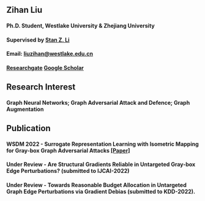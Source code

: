 ## Zihan Liu
#### Ph.D. Student, Westlake University & Zhejiang University
#### Supervised by [Stan Z. Li](https://scholar.google.com/citations?user=Y-nyLGIAAAAJ&hl=EN)
#### Email: liuzihan@westlake.edu.cn
#### [Researchgate](https://www.researchgate.net/profile/Zihan-Liu-2/publications)       [Google Scholar](https://scholar.google.com/citations?hl=EN&user=OgIdbfAAAAAJ)

## Research Interest
#### Graph Neural Networks; Graph Adversarial Attack and Defence; Graph Augmentation

## Publication
#### WSDM 2022 - Surrogate Representation Learning with Isometric Mapping for Gray-box Graph Adversarial Attacks [[Paper]](https://dl.acm.org/doi/10.1145/3488560.3498481)
#### Under Review - Are Structural Gradients Reliable in Untargeted Gray-box Edge Perturbations? (submitted to IJCAI-2022)
#### Under Review - Towards Reasonable Budget Allocation in Untargeted Graph Edge Perturbations via Gradient Debias (submitted to KDD-2022).

<!-- ## Welcome to GitHub Pages

You can use the [editor on GitHub](https://github.com/Zihan-Liu-00/personal_profile/edit/gh-pages/index.md) to maintain and preview the content for your website in Markdown files.

Whenever you commit to this repository, GitHub Pages will run [Jekyll](https://jekyllrb.com/) to rebuild the pages in your site, from the content in your Markdown files.

### Markdown

Markdown is a lightweight and easy-to-use syntax for styling your writing. It includes conventions for

```markdown
Syntax highlighted code block

# Header 1
## Header 2
### Header 3

- Bulleted
- List

1. Numbered
2. List

**Bold** and _Italic_ and `Code` text

[Link](url) and ![Image](src)
```

For more details see [Basic writing and formatting syntax](https://docs.github.com/en/github/writing-on-github/getting-started-with-writing-and-formatting-on-github/basic-writing-and-formatting-syntax).

### Jekyll Themes

Your Pages site will use the layout and styles from the Jekyll theme you have selected in your [repository settings](https://github.com/Zihan-Liu-00/personal_profile/settings/pages). The name of this theme is saved in the Jekyll `_config.yml` configuration file.

### Support or Contact

Having trouble with Pages? Check out our [documentation](https://docs.github.com/categories/github-pages-basics/) or [contact support](https://support.github.com/contact) and we’ll help you sort it out.
 -->
